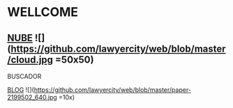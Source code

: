 # WELLCOME

## [NUBE](https://ciudaddelabogado.org) ![](https://github.com/lawyercity/web/blob/master/cloud.jpg =50x50)  

BUSCADOR  

[BLOG](https://ciudaddelabogado.org/index.php/apps/cms_pico/pico/lab) ![](https://github.com/lawyercity/web/blob/master/paper-2199502_640.jpg =10x)  
